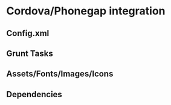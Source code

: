 # Cordova/Phonegap integration

## Config.xml

## Grunt Tasks

## Assets/Fonts/Images/Icons

## Dependencies
